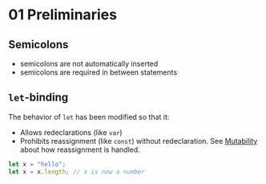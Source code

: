 # 01 Preliminaries

## Semicolons

- semicolons are not automatically inserted
- semicolons are required in between statements

## `let`-binding

The behavior of `let` has been modified so that it:

- Allows redeclarations (like `var`)
- Prohibits reassignment (like `const`) without redeclaration. See
  [Mutability](06_mutability.md) about how reassignment is handled.

```typescript
let x = "hello";
let x = x.length; // x is now a number
```
